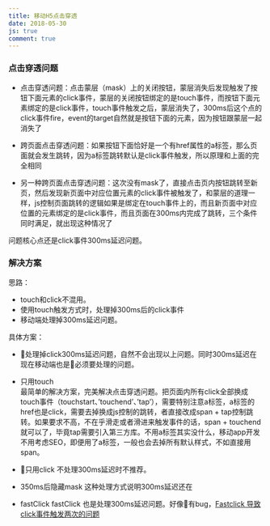 ```yaml
---
title: 移动H5点击穿透
date: 2018-05-30
js: true
comment: true
---
```


### 点击穿透问题

 - 点击穿透问题：点击蒙层（mask）上的关闭按钮，蒙层消失后发现触发了按钮下面元素的click事件，蒙层的关闭按钮绑定的是touch事件，而按钮下面元素绑定的是click事件，touch事件触发之后，蒙层消失了，300ms后这个点的click事件fire，event的target自然就是按钮下面的元素，因为按钮跟蒙层一起消失了

 - 跨页面点击穿透问题：如果按钮下面恰好是一个有href属性的a标签，那么页面就会发生跳转，因为a标签跳转默认是click事件触发，所以原理和上面的完全相同

 - 另一种跨页面点击穿透问题：这次没有mask了，直接点击页内按钮跳转至新页，然后发现新页面中对应位置元素的click事件被触发了，和蒙层的道理一样，js控制页面跳转的逻辑如果是绑定在touch事件上的，而且新页面中对应位置的元素绑定的是click事件，而且页面在300ms内完成了跳转，三个条件同时满足，就出现这种情况了

问题核心点还是click事件300ms延迟问题。

### 解决方案

思路：      
- touch和click不混用。
- 使用touch触发方式时，处理掉300ms后的click事件
- 移动端处理掉300ms延迟问题。

具体方案： 

- 处理掉click300ms延迟问题，自然不会出现以上问题。同时300ms延迟在现在移动端也是必须要处理的问题。

- 只用touch     
最简单的解决方案，完美解决点击穿透问题。把页面内所有click全部换成touch事件（touchstart、’touchend’、’tap’），需要特别注意a标签，a标签的href也是click，需要去掉换成js控制的跳转，者直接改成span + tap控制跳转。如果要求不高，不在乎滑走或者滑进来触发事件的话，span + touchend就可以了，毕竟tap需要引入第三方库。不用a标签其实没什么，移动app开发不用考虑SEO，即便用了a标签，一般也会去掉所有默认样式，不如直接用span。

- 只用click
不处理300ms延迟时不推荐。

- 350ms后隐藏mask
这种处理方式说明300ms延迟还在

- fastClick
fastClick 也是处理300ms延迟问题。好像有bug，[Fastclick 导致click事件触发两次的问题](https://blog.csdn.net/forevercjl/article/details/46730157)


